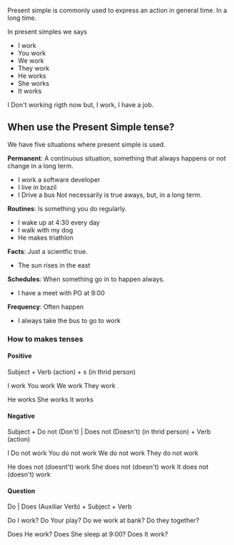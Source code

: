 Present simple is commonly used to express an action in general time. In a long time.

In present simples we says

- I work
- You work
- We work
- They work
- He works
- She works
- It works

I Don't working rigth now but, I work, I have a job.

## When use the Present Simple tense? 

We have five situations where present simple is used.

**Permanent**: A continuous situation, something that always happens or not change in a long term.
 - I work a software developer
 - I live in brazil
 - I Drive a bus
Not necessarily is true aways, but, in a long term.

**Routines**: Is something you do regularly.
- I wake up at 4:30 every day
- I walk with my dog
- He makes triathlon 

**Facts**: Just a scientfic true. 
- The sun rises in the east

**Schedules**: When something go in to happen always. 
- I have a meet with PO at 9:00

**Frequency**: Often happen
- I always take the bus to go to work

### How to makes tenses

#### Positive

Subject + Verb (action) + s (in thrid person)

I work
You work
We work
They work

He works
She works
It works

#### Negative

Subject + Do not (Don't) | Does not (Doesn't) (in thrid person) + Verb (action)

I Do not work
You do not work
We do not work
They do not work

He does not (doesnt't) work
She does not (doesn't) work
It does not (doesn't) work

#### Question

Do | Does (Auxiliar Verb) + Subject + Verb

Do I work?
Do Your play?
Do we work at bank?
Do they together?

Does He work?
Does She sleep at 9:00?
Does It work? 
